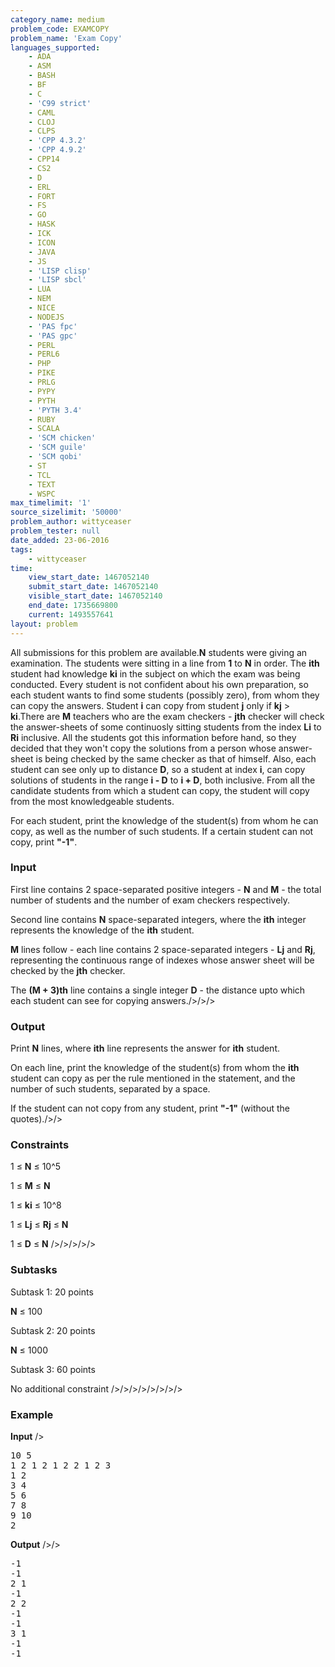 ```yaml
---
category_name: medium
problem_code: EXAMCOPY
problem_name: 'Exam Copy'
languages_supported:
    - ADA
    - ASM
    - BASH
    - BF
    - C
    - 'C99 strict'
    - CAML
    - CLOJ
    - CLPS
    - 'CPP 4.3.2'
    - 'CPP 4.9.2'
    - CPP14
    - CS2
    - D
    - ERL
    - FORT
    - FS
    - GO
    - HASK
    - ICK
    - ICON
    - JAVA
    - JS
    - 'LISP clisp'
    - 'LISP sbcl'
    - LUA
    - NEM
    - NICE
    - NODEJS
    - 'PAS fpc'
    - 'PAS gpc'
    - PERL
    - PERL6
    - PHP
    - PIKE
    - PRLG
    - PYPY
    - PYTH
    - 'PYTH 3.4'
    - RUBY
    - SCALA
    - 'SCM chicken'
    - 'SCM guile'
    - 'SCM qobi'
    - ST
    - TCL
    - TEXT
    - WSPC
max_timelimit: '1'
source_sizelimit: '50000'
problem_author: wittyceaser
problem_tester: null
date_added: 23-06-2016
tags:
    - wittyceaser
time:
    view_start_date: 1467052140
    submit_start_date: 1467052140
    visible_start_date: 1467052140
    end_date: 1735669800
    current: 1493557641
layout: problem
---
```

All submissions for this problem are available.**N** students were giving an examination. The students were sitting in a line from **1** to **N** in order. The **ith** student had knowledge **ki** in the subject on which the exam was being conducted. Every student is not confident about his own preparation, so each student wants to find some students (possibly zero), from whom they can copy the answers. Student **i** can copy from student **j** only if **kj** > **ki**.There are **M** teachers who are the exam checkers - **jth** checker will check the answer-sheets of some continuosly sitting students from the index **Li** to **Ri** inclusive. All the students got this information before hand, so they decided that they won't copy the solutions from a person whose answer-sheet is being checked by the same checker as that of himself. Also, each student can see only up to distance **D**, so a student at index **i**, can copy solutions of students in the range **i - D** to **i + D**, both inclusive. From all the candidate students from which a student can copy, the student will copy from the most knowledgeable students.

For each student, print the knowledge of the student(s) from whom he can copy, as well as the number of such students.
If a certain student can not copy, print **"-1"**.

### Input

First line contains 2 space-separated positive integers - **N** and **M** - the total number of students and the number of exam checkers respectively.

Second line contains **N** space-separated integers, where the **ith** integer represents the knowledge of the **ith** student.

**M** lines follow - each line contains 2 space-separated integers - **Lj** and **Rj**, representing the continuous range of indexes whose answer sheet will be checked by the **jth** checker.

The **(M + 3)th** line contains a single integer **D** - the distance upto which each student can see for copying answers./>/>/>

### Output

Print **N** lines, where **ith** line represents the answer for **ith** student.

On each line, print the knowledge of the student(s) from whom the **ith** student can copy as per the rule mentioned in the statement, and the number of such students, separated by a space.

If the student can not copy from any student, print **"-1"** (without the quotes)./>/>

### Constraints

1 ≤ **N** ≤ 10^5

1 ≤ **M** ≤ **N** 

1 ≤ **ki** ≤ 10^8

1 ≤ **Lj** ≤ **Rj** ≤ **N**

1 ≤ **D** ≤ **N**
/>/>/>/>/>

### Subtasks

Subtask 1: 20 points

**N** ≤ 100



Subtask 2: 20 points

**N** ≤ 1000 



Subtask 3: 60 points

No additional constraint
/>/>/>/>/>/>/>/>

### Example

**Input**
/>

<pre>
10 5
1 2 1 2 1 2 2 1 2 3
1 2
3 4
5 6
7 8
9 10
2
</pre>


**Output**
/>/>

<pre>
-1
-1
2 1
-1
2 2
-1
-1
3 1
-1
-1
</pre>